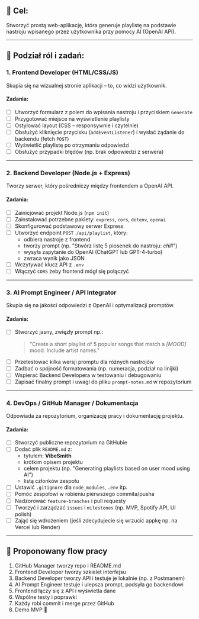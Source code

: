 
## 🧩 **Cel:**  
Stworzyć prostą web-aplikację, która generuje playlistę na podstawie nastroju wpisanego przez użytkownika przy pomocy AI (OpenAI API).

---

## 👥 Podział ról i zadań:

### **1. Frontend Developer (HTML/CSS/JS)**
Skupia się na wizualnej stronie aplikacji – to, co widzi użytkownik.

#### Zadania:
- [ ] Utworzyć formularz z polem do wpisania nastroju i przyciskiem `Generate`
- [ ] Przygotować miejsce na wyświetlenie playlisty
- [ ] Ostylować layout (CSS – responsywnie i czytelnie)
- [ ] Obsłużyć kliknięcie przycisku (`addEventListener`) i wysłać żądanie do backendu (fetch `POST`)
- [ ] Wyświetlić playlistę po otrzymaniu odpowiedzi
- [ ] Obsłużyć przypadki błędów (np. brak odpowiedzi z serwera)

---

### **2. Backend Developer (Node.js + Express)**
Tworzy serwer, który pośredniczy między frontendem a OpenAI API.

#### Zadania:
- [ ] Zainicjować projekt Node.js (`npm init`)
- [ ] Zainstalować potrzebne pakiety: `express`, `cors`, `dotenv`, `openai`
- [ ] Skonfigurować podstawowy serwer Express
- [ ] Utworzyć endpoint `POST /api/playlist`, który:
  - odbiera nastroje z frontend
  - tworzy prompt (np. "Stwórz listę 5 piosenek do nastroju: *chill*")
  - wysyła zapytanie do OpenAI (ChatGPT lub GPT-4-turbo)
  - zwraca wynik jako JSON
- [ ] Wczytywać klucz API z `.env`
- [ ] Włączyć `CORS` żeby frontend mógł się połączyć

---

### **3. AI Prompt Engineer / API Integrator**
Skupia się na jakości odpowiedzi z OpenAI i optymalizacji promptów.

#### Zadania:
- [ ] Stworzyć jasny, zwięzły prompt np.:
  > "Create a short playlist of 5 popular songs that match a *[MOOD]* mood. Include artist names."
- [ ] Przetestować kilka wersji promptu dla różnych nastrojów
- [ ] Zadbać o spójność formatowania (np. numeracja, podział na linijki)
- [ ] Wspierać Backend Developera w testowaniu i debugowaniu
- [ ] Zapisać finalny prompt i uwagi do pliku `prompt-notes.md` w repozytorium

---

### **4. DevOps / GitHub Manager / Dokumentacja**
Odpowiada za repozytorium, organizację pracy i dokumentację projektu.

#### Zadania:
- [ ] Stworzyć publiczne repozytorium na GitHubie
- [ ] Dodać plik `README.md` z:
  - tytułem: **VibeSmith**
  - krótkim opisem projektu
  - celem projektu (np. "Generating playlists based on user mood using AI")
  - listą członków zespołu
- [ ] Ustawić `.gitignore` dla `node_modules`, `.env` itp.
- [ ] Pomóc zespołowi w robieniu pierwszego commita/pusha
- [ ] Nadzorować `feature-branches` i pull requesty
- [ ] Tworzyć i zarządzać `issues` i `milestones` (np. MVP, Spotify API, UI polish)
- [ ] Zająć się wdrożeniem (jeśli zdecydujecie się wrzucić appkę np. na Vercel lub Render)

---

## 🔄 Proponowany flow pracy

1. GitHub Manager tworzy repo i README.md
2. Frontend Developer tworzy szkielet interfejsu
3. Backend Developer tworzy API i testuje je lokalnie (np. z Postmanem)
4. AI Prompt Engineer testuje i ulepsza prompt, podsyła go backendowi
5. Frontend łączy się z API i wyświetla dane
6. Wspólne testy i poprawki
7. Każdy robi commit i merge przez GitHub
8. Demo MVP 🎉
